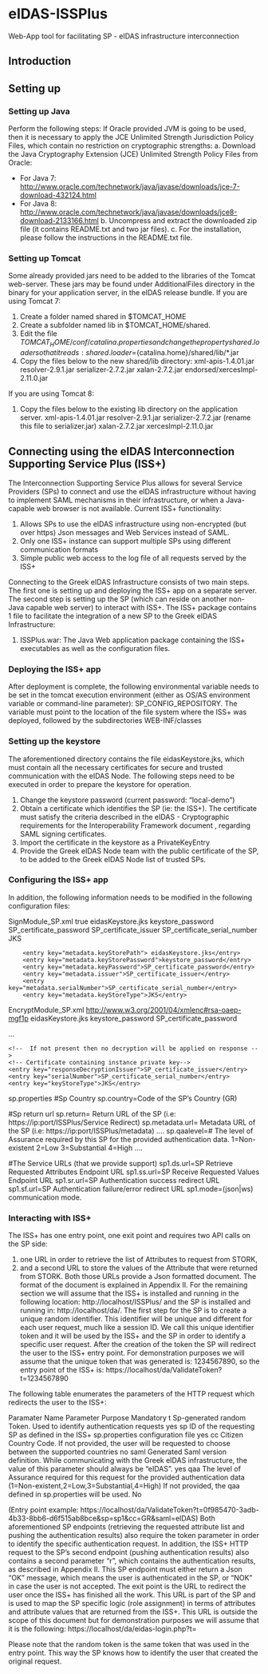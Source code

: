 # eIDAS-ISSPlus
Web-App tool for facilitating SP - eIDAS infrastructure interconnection

## Introduction

## Setting up

### Setting up Java
Perform the following steps: 
If Oracle provided JVM is going to be used, then it is necessary to apply the JCE  Unlimited Strength Jurisdiction Policy Files, which contain no restriction on cryptographic strengths: 
a.  Download the Java Cryptography Extension (JCE) Unlimited Strength Policy  Files from Oracle: 
  - For Java 7: http://www.oracle.com/technetwork/java/javase/downloads/jce-7-download-432124.html
  - For Java 8: http://www.oracle.com/technetwork/java/javase/downloads/jce8-download-2133166.html
b.  Uncompress and extract the downloaded zip file (it contains README.txt and two jar files). 
c.  For the installation, please follow the instructions in the README.txt file. 

### Setting up Tomcat
Some already provided jars need to be added to the libraries of the Tomcat web-server. These jars may be found under AdditionalFiles directory in the binary for your application server, in the eIDAS release bundle. 
If you are using Tomcat 7: 
1.  Create a folder named shared in $TOMCAT_HOME
2.  Create a subfolder named  lib in $TOMCAT_HOME/shared.
3.  Edit the file $TOMCAT_HOME/conf/catalina.properties and change the property shared.loader so that it reads: 
shared.loader=${catalina.home}/shared/lib/*.jar 
4.  Copy the files below to the new shared/lib directory: 
xml-apis-1.4.01.jar 
resolver-2.9.1.jar 
serializer-2.7.2.jar 
xalan-2.7.2.jar 
endorsed/xercesImpl-2.11.0.jar 

If you are using Tomcat 8:  
1.  Copy the files below to the existing lib directory on the application server. 
xml-apis-1.4.01.jar 
resolver-2.9.1.jar 
serializer-2.7.2.jar (rename this file to serializer.jar) 
xalan-2.7.2.jar 
xercesImpl-2.11.0.jar


## Connecting using the eIDAS Interconnection Supporting Service Plus (ISS+)

The Interconnection Supporting Service Plus allows for several Service Providers (SPs) to connect and use the eIDAS infrastructure without having to implement SAML mechanisms in their infrastructure, or when a Java-capable web browser is not available.
Current ISS+ functionality:
1.	Allows SPs to use the eIDAS infrastructure using non-encrypted (but over https) Json messages and Web Services instead of SAML.
2.	Only one ISS+ instance can support multiple SPs using different communication formats
3.	Simple public web access to the log file of all requests served by the ISS+

Connecting to the Greek eIDAS Infrastructure consists of two main steps. The first one is setting up and deploying the ISS+ app on a separate server. The second step is setting up the SP (which can reside on another non-Java capable web server) to interact with ISS+.
The ISS+ package contains 1 file to facilitate the integration of a new SP to the Greek eIDAS Infrastructure:

1. ISSPlus.war:	The Java Web application package containing the ISS+ executables as well as the configuration files.

### Deploying the ISS+ app 	
 
After deployment is complete, the following environmental variable needs to be set in the tomcat execution environment (either as OS/AS environment variable or command-line parameter): SP_CONFIG_REPOSITORY. The variable must point to the location of the file system where the ISS+ was deployed, followed by the subdirectories WEB-INF/classes

### Setting up the keystore 

The aforementioned directory contains the file eidasKeystore.jks, which must contain all the necessary certificates for secure and trusted communication with the eIDAS Node. The following steps need to be executed in order to prepare the keystore for operation.
1.	Change the keystore password (current password: “local-demo”)
2.	Obtain a certificate which identifies the SP (ie: the ISS+). The certificate must satisfy the criteria described in the eIDAS - Cryptographic requirements for the Interoperability Framework document , regarding SAML signing certificates.
3.	Import the certificate in the keystore as a PrivateKeyEntry
4.	Provide the Greek eIDAS Node team with the public certificate of the SP, to be added to the Greek eIDAS Node list of trusted SPs.

### Configuring the ISS+ app

In addition, the following information needs to be modified in the following configuration files:

SignModule_SP.xml
        <entry key="response.sign.assertions">true</entry>
        <entry key="keyStorePath">eidasKeystore.jks</entry>
        <entry key="keyStorePassword">keystore_password</entry>
        <entry key="keyPassword">SP_certificate_password</entry>
        <entry key="issuer">SP_certificate_issuer</entry>
        <entry key="serialNumber">SP_certificate_serial_number</entry>
        <entry key="keyStoreType">JKS</entry>
  
        <entry key="metadata.keyStorePath"> eidasKeystore.jks</entry>
        <entry key="metadata.keyStorePassword">keystore_password</entry>
        <entry key="metadata.keyPassword">SP_certificate_password</entry>
        <entry key="metadata.issuer">SP_certificate_issuer</entry>
        <entry key="metadata.serialNumber">SP_certificate_serial_number</entry>
        <entry key="metadata.keyStoreType">JKS</entry>


EncryptModule_SP.xml
    <!-- Key Encryption algorithm -->
    <entry key="key.encryption.algorithm">http://www.w3.org/2001/04/xmlenc#rsa-oaep-mgf1p</entry>
    <entry key="keyStorePath"> eidasKeystore.jks</entry>
    <entry key="keyStorePassword">keystore_password</entry>
    <entry key="keyPassword">SP_certificate_password</entry>
  
  ...
  
    <!--  If not present then no decryption will be applied on response -->
    <!-- Certificate containing instance private key-->
    <entry key="responseDecryptionIssuer">SP_certificate_issuer</entry>
    <entry key="serialNumber">SP_certificate_serial_number</entry>
    <entry key="keyStoreType">JKS</entry>

sp.properties
  #Sp Country
  sp.country=Code of the SP’s Country (GR)

  #Sp return url
  sp.return= Return URL of the SP (i.e: https://ip:port/ISSPlus/Service Redirect)
  sp.metadata.url= Metadata URL of the SP (i.e: https://ip:port/ISSPlus/metadata)
  ….
  sp.qaalevel=# 
  The level of Assurance required by this SP for the provided authentication data.
  1=Non-existent
  2=Low
  3=Substantial
  4=High
  ….

  #The Service URLs (that we provide support)
  sp1.ds.url=SP Retrieve Requested Attributes Endpoint URL
  sp1.ss.url=SP Receive Requested Values Endpoint URL
  sp1.sr.url=SP Authentication success redirect URL
  sp1.sf.url=SP Authentication failure/error redirect URL
  sp1.mode=(json|ws) communication mode. 

### Interacting with ISS+

The ISS+ has one entry point, one exit point and requires two API calls on the SP side:
1. one URL in order to retrieve the list of Attributes to request from STORK,
2. and a second URL to store the values of the Attribute that were returned from STORK.
Both those URLs provide a Json formatted document. The format of the document is explained in Appendix II.
For the remaining section we will assume that the ISS+ is installed and running in the following
location: http://localhost/ISSPlus/ and the SP is installed and running in: http://localhost/da/. The first step for the SP is to create a unique random identifier. This identifier will be unique and different for each user request, much like a session ID. We call this unique identifier token and it will be used by the ISS+ and the SP in order to identify a specific user request. After the creation of the token the SP will redirect the user to the ISS+ entry point. For demonstration purposes we will assume that the unique token that was generated is: 1234567890, so the entry point of the ISS+ is:
https://localhost/da/ValidateToken?t=1234567890

The following table enumerates the parameters of the HTTP request which redirects the user to the ISS+:

Paramater Name	Parameter Purpose	Mandatory
t	Sp-generated random Token. Used to identify authentication requests	yes
sp	ID of the requesting SP as defined in the ISS+ sp.properties configuration file	yes
cc	Citizen Country Code. If not provided, the user will be requested to choose between the supported countries	no
saml	Generated Saml version definition. While communicating with the Greek eIDAS infrastructure, the value of this parameter should always be “eIDAS”.	yes
qaa	The level of Assurance required for this request for the provided authentication data (1=Non-existent,2=Low,3=Substantial,4=High)
If not provided, the qaa defined in sp.properties will be used.	No

(Entry point example: https://localhost/da/ValidateToken?t=0f985470-3adb-4b33-8bb6-d6f515ab8bce&sp=sp1&cc=GR&saml=eIDAS)
Both aforementioned SP endpoints (retrieving the requested attribute list and pushing the authentication results) also require the token parameter in order to identify the specific authentication request. In addition, the ISS+ HTTP request to the SP’s second endpoint (pushing authentication results) also contains a second parameter “r”, which contains the authentication results, as described in Appendix II.
This SP endpoint must either return a Json “OK” message, which means the user is authenticated in the SP, or “NOK” in case the user is not accepted. 
The exit point is the URL to redirect the user once the ISS+ has finished all the work. This URL is part of the SP and is used to map the SP specific logic (role assignment) in terms of attributes and attribute values that are returned from the ISS+. This URL is outside the scope of this document but for demonstration purposes we will assume that it is the following:
https://localhost/da/eidas-login.php?t=<random token>

Please note that the random token is the same token that was used in the entry point. This way the SP knows how to identify the user that created the original request.

